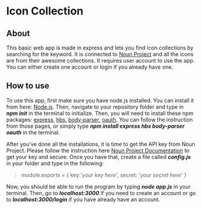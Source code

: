 # Icon Collection
## About
This basic web app is made in express and lets you find icon collections by searching for the keyword. It is connected to [Noun Project](https://thenounproject.com/) and all the icons are from their awesome collections. It requires user account to use the app. You can either create one account or login if you already have one.
## How to use
To use this app, first make sure you have node.js installed. You can install it from here: [Node.js](https://nodejs.org/en/). Then, navigate to your repository folder and type in **_npm init_** in the terminal to initialize. Then, you will need to install these npm packages: [express](https://www.npmjs.com/package/express), [hbs](https://www.npmjs.com/package/hbs), [body-parser](https://www.npmjs.com/package/body-parser), [oauth](https://www.npmjs.com/package/oauth). You can follow the instruction from those pages, or simply type **_npm install express hbs body-parser oauth_** in the terminal.

After you've done all the installations, it is time to get the API key from Noun Project. Please follow the instruction here [Noun Project Documentation](http://api.thenounproject.com/getting_started.html#creating-an-api-key) to get your key and secure. Once you have that, create a file called **_config.js_** in your folder and type in the following:
>module.exports = {
	key:'_your key here_',
	secret: '_your secret here_'
}

Now, you should be able to run the program by typing **_node app.js_** in your terminal. Then, go to **_localhost:3000_** if you need to create an account or go to **_localhost:3000/login_** if you have already have an account.
